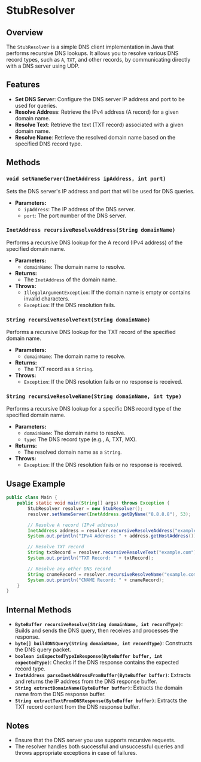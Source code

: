 # StubResolver

## Overview

The `StubResolver` is a simple DNS client implementation in Java that performs recursive DNS lookups. It allows you to resolve various DNS record types, such as `A`, `TXT`, and other records, by communicating directly with a DNS server using UDP.

## Features

- **Set DNS Server**: Configure the DNS server IP address and port to be used for queries.
- **Resolve Address**: Retrieve the IPv4 address (A record) for a given domain name.
- **Resolve Text**: Retrieve the text (TXT record) associated with a given domain name.
- **Resolve Name**: Retrieve the resolved domain name based on the specified DNS record type.

## Methods

### `void setNameServer(InetAddress ipAddress, int port)`

Sets the DNS server's IP address and port that will be used for DNS queries.

- **Parameters:**
  - `ipAddress`: The IP address of the DNS server.
  - `port`: The port number of the DNS server.

### `InetAddress recursiveResolveAddress(String domainName)`

Performs a recursive DNS lookup for the A record (IPv4 address) of the specified domain name.

- **Parameters:**
  - `domainName`: The domain name to resolve.
- **Returns:**
  - The `InetAddress` of the domain name.
- **Throws:**
  - `IllegalArgumentException`: If the domain name is empty or contains invalid characters.
  - `Exception`: If the DNS resolution fails.

### `String recursiveResolveText(String domainName)`

Performs a recursive DNS lookup for the TXT record of the specified domain name.

- **Parameters:**
  - `domainName`: The domain name to resolve.
- **Returns:**
  - The TXT record as a `String`.
- **Throws:**
  - `Exception`: If the DNS resolution fails or no response is received.

### `String recursiveResolveName(String domainName, int type)`

Performs a recursive DNS lookup for a specific DNS record type of the specified domain name.

- **Parameters:**
  - `domainName`: The domain name to resolve.
  - `type`: The DNS record type (e.g., A, TXT, MX).
- **Returns:**
  - The resolved domain name as a `String`.
- **Throws:**
  - `Exception`: If the DNS resolution fails or no response is received.

## Usage Example

```java
public class Main {
    public static void main(String[] args) throws Exception {
        StubResolver resolver = new StubResolver();
        resolver.setNameServer(InetAddress.getByName("8.8.8.8"), 53);

        // Resolve A record (IPv4 address)
        InetAddress address = resolver.recursiveResolveAddress("example.com");
        System.out.println("IPv4 Address: " + address.getHostAddress());

        // Resolve TXT record
        String txtRecord = resolver.recursiveResolveText("example.com");
        System.out.println("TXT Record: " + txtRecord);

        // Resolve any other DNS record
        String cnameRecord = resolver.recursiveResolveName("example.com", 5); // CNAME record type
        System.out.println("CNAME Record: " + cnameRecord);
    }
}
```

## Internal Methods

- **`ByteBuffer recursiveResolve(String domainName, int recordType)`**: Builds and sends the DNS query, then receives and processes the response.
- **`byte[] buildDNSQuery(String domainName, int recordType)`**: Constructs the DNS query packet.
- **`boolean isExpectedTypeInResponse(ByteBuffer buffer, int expectedType)`**: Checks if the DNS response contains the expected record type.
- **`InetAddress parseInetAddressFromBuffer(ByteBuffer buffer)`**: Extracts and returns the IP address from the DNS response buffer.
- **`String extractDomainName(ByteBuffer buffer)`**: Extracts the domain name from the DNS response buffer.
- **`String extractTextFromDNSResponse(ByteBuffer buffer)`**: Extracts the TXT record content from the DNS response buffer.

## Notes

- Ensure that the DNS server you use supports recursive requests.
- The resolver handles both successful and unsuccessful queries and throws appropriate exceptions in case of failures.
